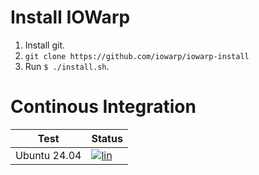 
# Install IOWarp

1. Install git.
2. `git clone https://github.com/iowarp/iowarp-install`
3. Run `$ ./install.sh`.

# Continous Integration

| Test    | Status |
| --------| ------ |
| Ubuntu 24.04 |[![lin](https://github.com/iowarp/iowarp-install/actions/workflows/lin.yml/badge.svg)](https://github.com/iowarp/iowarp-install/actions/workflows/lin.yml)|
